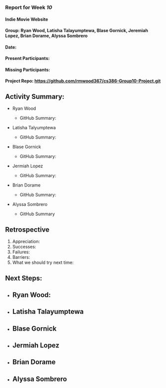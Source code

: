 ### Report for Week *10*

#### Indie Movie Website
#### Group: Ryan Wood, Latisha Talayumptewa, Blase Gornick, Jeremiah Lopez, Brian Dorame, Alyssa Sombrero
#### Date:
#### Present Participants: 
#### Missing Participants: 
#### Project Repo: https://github.com/rmwood367/cs386-Group10-Project.git

## Activity Summary:
* Ryan Wood
    - GitHub Summary:

* Latisha Talyumptewa
    - GitHub Summary:

* Blase Gornick
    - GitHub Summary:

* Jermiah Lopez
    - GitHub Summary:

* Brian Dorame
    - GitHub Summary:

* Alyssa Sombrero
    - GitHub Summary

## Retrospective
1. Appreciation:
2. Successes:
3. Failures:
4. Barriers:
5. What we should try next time:

## Next Steps:
* Ryan Wood:
    -

* Latisha Talayumptewa
    -

* Blase Gornick
    -

* Jermiah Lopez
    -

* Brian Dorame
    -

* Alyssa Sombrero
    -
